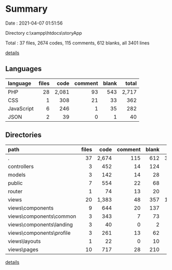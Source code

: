 # Summary

Date : 2021-04-07 01:51:56

Directory c:\xampp\htdocs\storyApp

Total : 37 files,  2674 codes, 115 comments, 612 blanks, all 3401 lines

[details](details.md)

## Languages
| language | files | code | comment | blank | total |
| :--- | ---: | ---: | ---: | ---: | ---: |
| PHP | 28 | 2,081 | 93 | 543 | 2,717 |
| CSS | 1 | 308 | 21 | 33 | 362 |
| JavaScript | 6 | 246 | 1 | 35 | 282 |
| JSON | 2 | 39 | 0 | 1 | 40 |

## Directories
| path | files | code | comment | blank | total |
| :--- | ---: | ---: | ---: | ---: | ---: |
| . | 37 | 2,674 | 115 | 612 | 3,401 |
| controllers | 3 | 452 | 14 | 124 | 590 |
| models | 3 | 142 | 14 | 28 | 184 |
| public | 7 | 554 | 22 | 68 | 644 |
| router | 1 | 74 | 13 | 20 | 107 |
| views | 20 | 1,383 | 48 | 357 | 1,788 |
| views\components | 9 | 644 | 20 | 137 | 801 |
| views\components\common | 3 | 343 | 7 | 73 | 423 |
| views\components\landing | 3 | 40 | 0 | 2 | 42 |
| views\components\profile | 3 | 261 | 13 | 62 | 336 |
| views\layouts | 1 | 22 | 0 | 10 | 32 |
| views\pages | 10 | 717 | 28 | 210 | 955 |

[details](details.md)